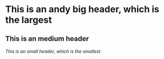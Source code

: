 # This is an andy big header, which is the largest

## This is an medium header

###### This is an small header, which is the smallest
